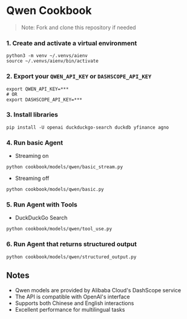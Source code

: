 # Qwen Cookbook

> Note: Fork and clone this repository if needed

### 1. Create and activate a virtual environment

```shell
python3 -m venv ~/.venvs/aienv
source ~/.venvs/aienv/bin/activate
```

### 2. Export your `QWEN_API_KEY` or `DASHSCOPE_API_KEY`

```shell
export QWEN_API_KEY=***
# OR
export DASHSCOPE_API_KEY=***
```

### 3. Install libraries

```shell
pip install -U openai duckduckgo-search duckdb yfinance agno
```

### 4. Run basic Agent

- Streaming on

```shell
python cookbook/models/qwen/basic_stream.py
```

- Streaming off

```shell
python cookbook/models/qwen/basic.py
```

### 5. Run Agent with Tools

- DuckDuckGo Search

```shell
python cookbook/models/qwen/tool_use.py
```

### 6. Run Agent that returns structured output

```shell
python cookbook/models/qwen/structured_output.py
```

## Notes

- Qwen models are provided by Alibaba Cloud's DashScope service
- The API is compatible with OpenAI's interface
- Supports both Chinese and English interactions
- Excellent performance for multilingual tasks 